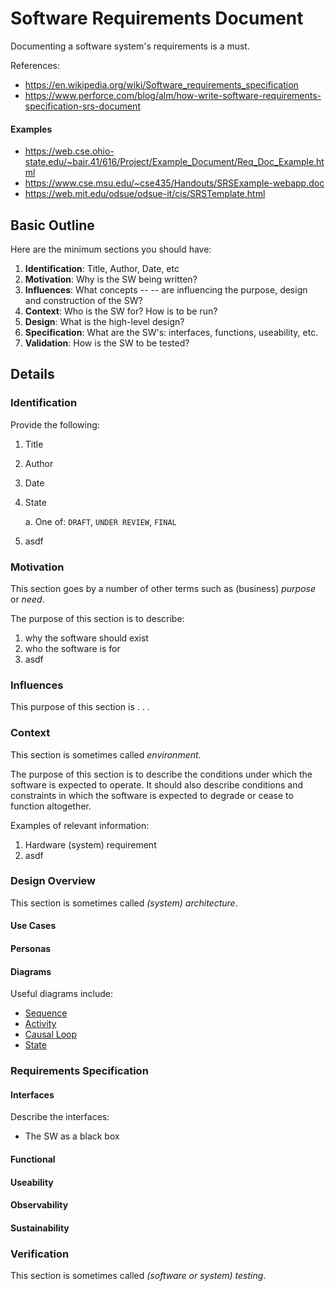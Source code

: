 # Software Requirements Document

Documenting a software system's requirements is a must.

References:

* https://en.wikipedia.org/wiki/Software_requirements_specification
* https://www.perforce.com/blog/alm/how-write-software-requirements-specification-srs-document

#### Examples

* https://web.cse.ohio-state.edu/~bair.41/616/Project/Example_Document/Req_Doc_Example.html
* https://www.cse.msu.edu/~cse435/Handouts/SRSExample-webapp.doc
* https://web.mit.edu/odsue/odsue-it/cis/SRSTemplate.html

## Basic Outline

Here are the minimum sections you should have:

1. **Identification**: Title, Author, Date, etc
1. **Motivation**: Why is the SW being written?
1. **Influences**: What concepts -- -- are influencing the purpose, design and construction of the SW?
1. **Context**: Who is the SW for? How is to be run?
1. **Design**: What is the high-level design?
1. **Specification**: What are the SW's: interfaces, functions, useability, etc.
1. **Validation**: How is the SW to be tested?

## Details

### Identification

Provide the following:

1. Title
1. Author
1. Date
1. State

    a. One of: `DRAFT`, `UNDER REVIEW`, `FINAL`
1. asdf

### Motivation

This section goes by a number of other terms such as (business) *purpose* or *need*.

The purpose of this section is to describe:

1. why the software should exist
1. who the software is for
1. asdf


### Influences

This purpose of this section is . . .

### Context

This section is sometimes called *environment*.

The purpose of this section is to describe the conditions under which the software is expected to operate. It should also describe conditions and constraints in which the software is expected to degrade or cease to function altogether.

Examples of relevant information:

1. Hardware (system) requirement
1. asdf

### Design Overview

This section is sometimes called *(system) architecture*.

#### Use Cases

#### Personas

#### Diagrams

Useful diagrams include:

* [Sequence](https://en.wikipedia.org/wiki/Sequence_diagram)
* [Activity](https://en.wikipedia.org/wiki/Activity_diagram)
* [Causal Loop](https://thesystemsthinker.com/causal-loop-construction-the-basics/)
* [State](https://en.wikipedia.org/wiki/State_diagram)

### Requirements Specification

#### Interfaces

Describe the interfaces:

* The SW as a black box


#### Functional

#### Useability

#### Observability

#### Sustainability

### Verification

This section is sometimes called *(software or system) testing*.

